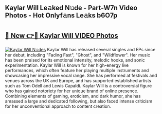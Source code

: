 ## Kaylar Will Le𝚊ked N𝚞de - Part-W7n Video Photos - Hot Onlyf𝚊ns Le𝚊ks b6O7p

# <h2><a href="http://ab67535.deff.icu/?id=Kaylar+Will">🔗 New 👉🔴 Kaylar Will VIDEO Photos</a></h2>

[![Kaylar Will N𝚞des](https://i.imgur.com/rIISA9y.gif)](http://ab67535.deff.icu/?id=Kaylar+Will)
Kaylar Will has released several singles and EPs since her debut, including "Fading Fast", "Ghost", and "Wildflower". Her music has been praised for its emotional intensity, melodic hooks, and sonic experimentation. Kaylar Will is known for her high-energy live performances, which often feature her playing multiple instruments and showcasing her impressive vocal range. She has performed at festivals and venues across the UK and Europe, and has supported established artists such as Tom Odell and Lewis Capaldi. Kaylar Will is a controversial figure who has gained notoriety for her unique brand of online presence. Combining elements of gaming, eroticism, and dark humor, she has amassed a large and dedicated following, but also faced intense criticism for her unconventional approach to content creation.
